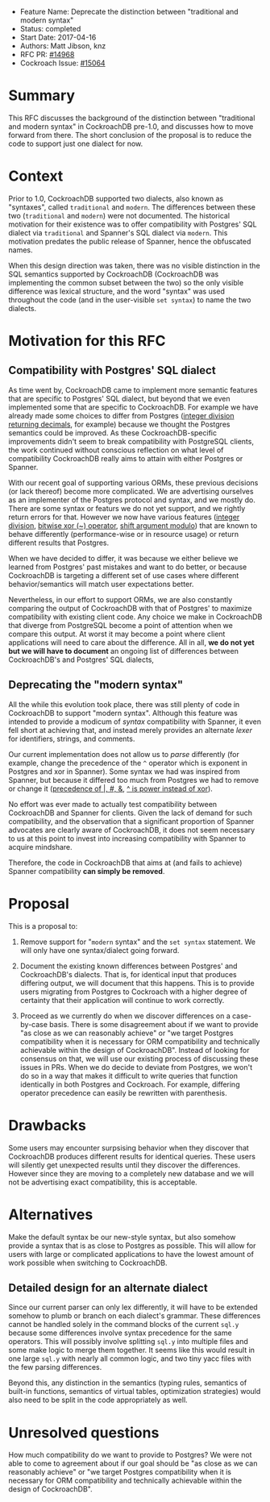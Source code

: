 - Feature Name: Deprecate the distinction between "traditional and modern syntax"
- Status: completed
- Start Date: 2017-04-16
- Authors: Matt Jibson, knz
- RFC PR: [#14968](https://github.com/weisslj/cockroach/pull/14968)
- Cockroach Issue: [#15064](https://github.com/weisslj/cockroach/pull/15064)

# Summary

This RFC discusses the background of the distinction between "traditional
and modern syntax" in CockroachDB pre-1.0, and discusses how to move forward
from there. The short conclusion of the proposal is to reduce the code to
support just one dialect for now.

# Context

Prior to 1.0, CockroachDB supported two dialects, also known as "syntaxes",
called `traditional` and `modern`.  The differences between these two
(`traditional` and `modern`) were not documented. The historical motivation
for their existence was to offer compatibility with Postgres' SQL dialect
via `traditional` and Spanner's SQL dialect via `modern`. This motivation
predates the public release of Spanner, hence the obfuscated names.

When this design direction was taken, there was no visible distinction in
the SQL semantics supported by CockroachDB (CockroachDB was implementing the
common subset between the two) so the only visible difference was lexical
structure, and the word "syntax" was used throughout the code (and in the
user-visible `set syntax`) to name the two dialects.

# Motivation for this RFC

## Compatibility with Postgres' SQL dialect

As time went by, CockroachDB came to implement more semantic features
that are specific to Postgres' SQL dialect, but beyond that we even
implemented some that are specific to CockroachDB.  For example we have
already made some choices to differ from Postgres ([integer division
returning decimals](https://github.com/weisslj/cockroach/pull/3308),
for example) because we thought the Postgres semantics could be improved.
As these CockroachDB-specific improvements didn't seem to break compatibility
with PostgreSQL clients, the work continued without conscious reflection on
what level of compatibility CockroachDB really aims to attain with either
Postgres or Spanner.

With our recent goal of supporting various ORMs, these previous decisions
(or lack thereof) become more complicated. We are advertising ourselves
as an implementer of the Postgres protocol and syntax, and we mostly
do. There are some syntax or featurs we do not yet support, and we rightly
return errors for that. However we now have various features ([integer
division](https://github.com/weisslj/cockroach/pull/3308), [bitwise xor
(~) operator](https://github.com/weisslj/cockroach/pull/14908), [shift
argument modulo](https://github.com/weisslj/cockroach/issues/14874))
that are known to behave differently (performance-wise or in resource usage)
or return different results that Postgres.

When we have decided to differ, it was because we either believe we learned
from Postgres' past mistakes and want to do better, or because CockroachDB
is targeting a different set of use cases where different behavior/semantics
will match user expectations better.

Nevertheless, in our effort to support ORMs, we are also constantly comparing
the output of CockroachDB with that of Postgres' to maximize compatibility
with existing client code. Any choice we make in CockroachDB that diverge
from PostgreSQL become a point of attention when we compare this output. At
worst it may become a point where client applications will need to care about
the difference. All in all, **we do not yet but we will have to document** an
ongoing list of differences between CockroachDB's and Postgres' SQL dialects,

## Deprecating the "modern syntax"

All the while this evolution took place, there was still plenty of code in
CockroachDB to support "modern syntax".  Although this feature was intended
to provide a modicum of *syntax* compatibility with Spanner, it even fell
short at achieving that, and instead merely provides an alternate *lexer*
for identifiers, strings, and comments.

Our current implementation does not allow us to *parse* differently
(for example, change the precedence of the `^` operator which
is exponent in Postgres and xor in Spanner). Some syntax we
had was inspired from Spanner, but because it differed too much
from Postgres we had to remove or change it ([precedence of |, #,
&](https://github.com/weisslj/cockroach/pull/14944), [^ is power instead
of xor](https://github.com/weisslj/cockroach/pull/14882)).

No effort was ever made to actually test compatibility between CockroachDB
and Spanner for clients. Given the lack of demand for such compatibility,
and the observation that a significant proportion of Spanner advocates are
clearly aware of CockroachDB, it does not seem necessary to us at this point
to invest into increasing compatibility with Spanner to acquire mindshare.

Therefore, the code in CockroachDB that aims at (and fails to achieve)
Spanner compatibility **can simply be removed**.

# Proposal

This is a proposal to:

1. Remove support for "`modern` syntax" and the `set syntax` statement. We
will only have one syntax/dialect going forward.

2. Document the existing known differences between Postgres' and CockroachDB's
dialects. That is, for identical input that produces differing output, we will
document that this happens. This is to provide users migrating from Postgres
to Cockroach with a higher degree of certainty that their application will
continue to work correctly.

3. Proceed as we currently do when we discover differences on a case-by-case
basis. There is some disagreement about if we want to provide "as close as
we can reasonably achieve" or "we target Postgres compatibility when it is
necessary for ORM compatibility and technically achievable within the design
of CockroachDB". Instead of looking for consensus on that, we will use our
existing process of discussing these issues in PRs. When we do decide to
deviate from Postgres, we won't do so in a way that makes it difficult to write
queries that function identically in both Postgres and Cockroach. For example,
differing operator precedence can easily be rewritten with parenthesis.

# Drawbacks

Some users may encounter surpsising behavior when they discover that
CockroachDB produces different results for identical queries. These users will
silently get unexpected results until they discover the differences. However
since they are moving to a completely new database and we will not be
advertising exact compatibility, this is acceptable.

# Alternatives

Make the default syntax be our new-style syntax, but also somehow provide a
syntax that is as close to Postgres as possible. This will allow for users
with large or complicated applications to have the lowest amount of work
possible when switching to CockroachDB.

## Detailed design for an alternate dialect

Since our current parser can only lex differently, it will have to be
extended somehow to plumb or branch on each dialect's grammar. These
differences cannot be handled solely in the command blocks of the current
`sql.y` because some differences involve syntax precedence for the same
operators. This will possibly involve splitting `sql.y` into multiple files
and some make logic to merge them together. It seems like this would result
in one large `sql.y` with nearly all common logic, and two tiny yacc files
with the few parsing differences.

Beyond this, any distinction in the semantics (typing rules, semantics of
built-in functions, semantics of virtual tables, optimization strategies)
would also need to be split in the code appropriately as well.

# Unresolved questions

How much compatibility do we want to provide to Postgres? We were not able to
come to agreement about if our goal should be "as close as we can reasonably
achieve" or "we target Postgres compatibility when it is necessary for ORM
compatibility and technically achievable within the design of CockroachDB".
